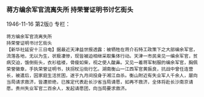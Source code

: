 ### 蒋方编余军官流离失所  持荣誉证明书讨乞街头

1946-11-16
第2版()
专栏：

    蒋方编余军官流离失所
    持荣誉证明书讨乞街头
    【新华社延安十三日电】据最近天津益世报透露：被牺牲在蒋介石特工政策下之大部编余军官，流落各地，无以为生，状极凄惨，现皆被迫相继采取集体行动。天津一市民亲见一编余军官，贫病交迫，饿倒街头，衣衫褴褛，骨瘦如柴，视之使人酸鼻。又见一着蒋军制服的编余军官，胸佩荣誉徽章，手执荣誉证明书，扶拐杖沿街行乞。湖南衡山一江西军官黄振良，抗战中曾任连营长，被遣后，因家庭生活贫困，遂于九月间投身于湘江自杀。衡山附近有失业军人千余人，屡向当局请求救济，皆遭拒绝，已推定代表赴长沙省当局请愿，如再不救济，全体将赴长沙南京请愿。贵州失业军官二百余人，发起请愿团，向当局要求救济。
